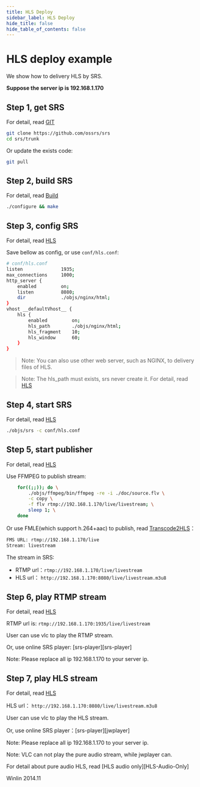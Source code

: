 ```yaml
---
title: HLS Deploy
sidebar_label: HLS Deploy
hide_title: false
hide_table_of_contents: false
---
```


# HLS deploy example

We show how to delivery HLS by SRS.

**Suppose the server ip is 192.168.1.170**

## Step 1, get SRS

For detail, read [GIT](./git)

```bash
git clone https://github.com/ossrs/srs
cd srs/trunk
```

Or update the exists code:

```bash
git pull
```

## Step 2, build SRS

For detail, read [Build](./install)

```bash
./configure && make
```

## Step 3, config SRS

For detail, read [HLS](https://ossrs.io/lts/en-us/docs/v4/doc/delivery-hls)

Save bellow as config, or use `conf/hls.conf`:

```bash
# conf/hls.conf
listen              1935;
max_connections     1000;
http_server {
    enabled         on;
    listen          8080;
    dir             ./objs/nginx/html;
}
vhost __defaultVhost__ {
    hls {
        enabled         on;
        hls_path        ./objs/nginx/html;
        hls_fragment    10;
        hls_window      60;
    }
}
```

> Note: You can also use other web server, such as NGINX, to delivery files of HLS.

> Note: The hls_path must exists, srs never create it. For detail, read [HLS](https://ossrs.io/lts/en-us/docs/v4/doc/delivery-hls)

## Step 4, start SRS

For detail, read [HLS](https://ossrs.io/lts/en-us/docs/v4/doc/delivery-hls)

```bash
./objs/srs -c conf/hls.conf
```

## Step 5, start publisher

For detail, read [HLS](https://ossrs.io/lts/en-us/docs/v4/doc/delivery-hls)

Use FFMPEG to publish stream:

```bash
    for((;;)); do \
        ./objs/ffmpeg/bin/ffmpeg -re -i ./doc/source.flv \
        -c copy \
        -f flv rtmp://192.168.1.170/live/livestream; \
        sleep 1; \
    done
```

Or use FMLE(which support h.264+aac) to publish, read 
[Transcode2HLS](https://ossrs.io/lts/en-us/docs/v4/doc/sample-transcode-to-hls)：

```bash
FMS URL: rtmp://192.168.1.170/live
Stream: livestream
```

The stream in SRS:
* RTMP url：`rtmp://192.168.1.170/live/livestream`
* HLS url： `http://192.168.1.170:8080/live/livestream.m3u8`

## Step 6, play RTMP stream

For detail, read [HLS](https://ossrs.io/lts/en-us/docs/v4/doc/delivery-hls)

RTMP url is: `rtmp://192.168.1.170:1935/live/livestream`

User can use vlc to play the RTMP stream.

Or, use online SRS player: [srs-player][srs-player]

Note: Please replace all ip 192.168.1.170 to your server ip.

## Step 7, play HLS stream

For detail, read [HLS](https://ossrs.io/lts/en-us/docs/v4/doc/delivery-hls)

HLS url： `http://192.168.1.170:8080/live/livestream.m3u8`

User can use vlc to play the HLS stream.

Or, use online SRS player：[srs-player][jwplayer]

Note: Please replace all ip 192.168.1.170 to your server ip.

Note: VLC can not play the pure audio stream, while jwplayer can.

For detail about pure audio HLS, read [HLS audio only][HLS-Audio-Only]

Winlin 2014.11